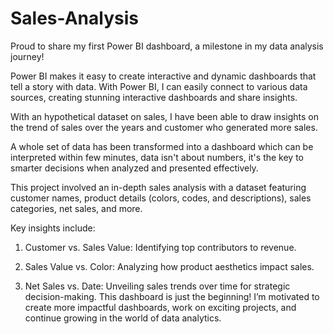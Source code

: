 # Sales-Analysis
Proud to share my first Power BI dashboard, a milestone in my data analysis journey!

Power BI makes it easy to create interactive and dynamic dashboards that tell a story with data. With Power BI, I can easily connect to various data sources, creating stunning interactive dashboards and share insights.
 
With an hypothetical dataset on sales, I have been able to draw insights on the trend of sales over the years and customer who generated more sales. 

A whole set of data has been transformed into a dashboard which can be interpreted within few minutes, data isn't about numbers, it's the key to smarter decisions when analyzed and presented effectively.

This project involved an in-depth sales analysis with a dataset featuring customer names, product details (colors, codes, and descriptions), sales categories, net sales, and more.

Key insights include:

1. Customer vs. Sales Value: Identifying top contributors to revenue.

2. Sales Value vs. Color: Analyzing how product aesthetics impact sales.

3. Net Sales vs. Date: Unveiling sales trends over time for strategic decision-making.
This dashboard is just the beginning! I’m motivated to create more impactful dashboards, work on exciting projects, and continue growing in the world of data analytics.
